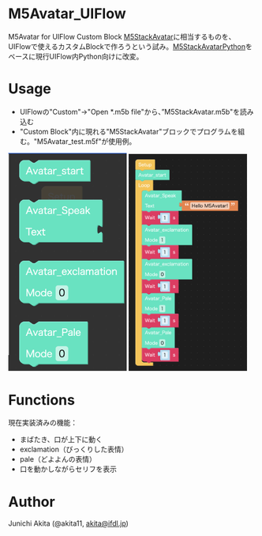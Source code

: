 # M5Avatar_UIFlow

M5Avatar for UIFlow Custom Block
[M5StackAvatar](https://github.com/meganetaaan/m5stack-avatar/)に相当するものを、UIFlowで使えるカスタムBlockで作ろうという試み。[M5StackAvatarPython](https://github.com/h-akanuma/M5StackAvatarPython)をベースに現行UIFlow内Python向けに改変。

# Usage

- UIFlowの"Custom"→"Open *.m5b file"から、”M5StackAvatar.m5b"を読み込む
- "Custom Block"内に現れる"M5StackAvatar"ブロックでプログラムを組む。"M5Avatar_test.m5f"が使用例。

<img src="https://github.com/akita11/M5Avatar_UIFlow/blob/main/blocks.png" width="240px">

<img src="https://github.com/akita11/M5Avatar_UIFlow/blob/main/M5Avatar_test.png" width="240px">

# Functions

現在実装済みの機能：

- まばたき、口が上下に動く
- exclamation（びっくりした表情）
- pale（どよよんの表情）
- 口を動かしながらセリフを表示

# Author
Junichi Akita (@akita11, akita@ifdl.jp)
